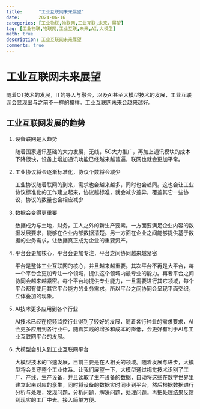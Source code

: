 ```yaml
---
title:      "工业互联网未来展望"
date:       2024-06-16
categories: [工业物联,物联网,工业互联,未来，展望]
tag: [工业物联,物联网,工业互联,未来,AI,大模型]
math: true
description: 工业互联网未来展望
comments: true
---
```


# 工业互联网未来展望
随着OT技术的发展，IT的导入与融合，以及AI甚至大模型技术的发展，工业互联网会显现出与之前不一样的模样。工业互联网未来会越来越好。
## 工业互联网发展的趋势
 1. 设备联网是大趋势
    
    随着国家通讯基础的大力发展，无线，5G大力推广，再加上通讯模块的成本下降很快，设备上增加通讯功能已经越来越普遍，联网也就会更加平常。
 2. 工业协议将会逐渐标准化，协议个数将会减少
    
    工业协议随着联网的到来，需求也会越来越多，同时也会趋同。这也会让工业协议标准化的工作建立起来，协议越标准，就会减少差异，覆盖其它一些协议，协议的数量也会相应减少
 3. 数据会变得更重要
    
    数据成为与土地，财务，工人之外的新生产要素。一方面要满足企业内容的数据发展要求，能够在企业内部数据清楚。另一方面在企业之间能够提供基于数据的业务需求，让数据真正成为企业的重要资产。
 4. 平台会更加核心，平台会更加专注，平台之间协同越来越紧密
     
     平台是整体工业互联网的核心，并且越来越重要。其次平台不再是大平台，每一个平台会更加专注一个领域，提供这个领域内最专业的能力。再者平台之间协同会越来越紧密。每个平台均提供专业能力，一旦需要进行其它领域，每个平台都有使用其它平台能力的业务需求，所以平台之间协同会呈现平面交织，立体叠加的现象。
 5. AI技术更多应用到各个行业
    
    AI技术已经在视频监控行业得到了较好的发展，随着各行种业的需求要求，AI会更多应用到各行业中，随着实践的增多和成本的降低，会更好有利于AI与工业互联网平台的发展。
 6. 大模型会引入到工业互联网平台
   
    大模型技术的飞速发展，目前主要是在人相关的领域。随着发展与进步，大模型将会贯穿整个工业体系。让我们展望一下，大模型通过视觉技术识别了工厂、产线、生产设备，并且读取了生产设备的数据，自动将这些在数字世界里建立起来对应的孪生，同时将设备的数据实时同步到平台，然后根据数据进行分析与处理，发现问题，分析问题，解决问题，处理问题。再把处理结果反馈到现实的工厂中去。接入简单方便。

